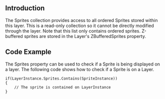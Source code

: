 ## Introduction

The Sprites collection provides access to all ordered Sprites stored within this layer. This is a read-only collection so it cannot be directly modified through the layer. Note that this list only contains ordered sprites. Z-buffered sprites are stored in the Layer's ZBufferedSprites property.

## Code Example

The Sprites property can be used to check if a Sprite is being displayed on a layer. The following code shows how to check if a Sprite is on a Layer.

``` lang:c#
if(LayerInstance.Sprites.Contains(SpriteInstance))
{
    // The sprite is contained on LayerInstance
}
```

 
